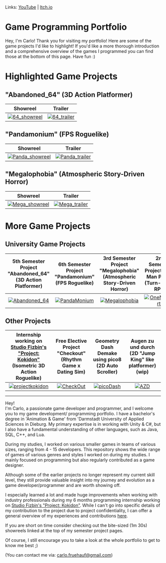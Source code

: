 Links:
<a href="https://www.youtube.com/channel/UCJKa8idl7TpF9RqIwFwmBOQ">YouTube</a> | <a href="https://apandev.itch.io/">Itch.io</a>

# Game Programming Portfolio
Hey, I'm Carlo! Thank you for visiting my portfolio! Here are some of the game projects I'd like to highlight! If you'd like a more thorough introduction and a comprehensive overview of the games I programmed you can find those at the bottom of this page. Have fun :)
# Highlighted Game Projects
"Abandoned_64" (3D Action Platformer)
----------
| Showreel | Trailer |
|:-------------------------:|:-------------------------:|
| [![64_showreel](https://github.com/NeoNova111/Portfolio/assets/59093470/92788528-327b-4a32-9971-abdaa0cf527c)](https://www.youtube.com/watch?v=W2zVl0yd2QQ) | [![64_trailer](https://github.com/NeoNova111/Portfolio/assets/59093470/782c12d0-1ca5-4b13-8947-dca1d70f576b)](https://www.youtube.com/watch?v=nJug7Mf8hVU)

"Pandamonium" (FPS Roguelike)
----------
| Showreel | Trailer |
|:-------------------------:|:-------------------------:|
| [![Panda_showreel](https://github.com/NeoNova111/Portfolio/assets/59093470/e3e23671-c474-4cc2-b530-347392c2b3ff)](https://www.youtube.com/watch?v=i9RFHk3O4r4) | [![Panda_trailer](https://github.com/NeoNova111/Portfolio/assets/59093470/a3344387-8657-4a6e-9b99-e5bde088eb4e)](https://www.youtube.com/watch?v=8UDz6PhGyvI)

"Megalophobia" (Atmospheric Story-Driven Horror)
----------
| Showreel | Trailer |
|:-------------------------:|:-------------------------:|
| [![Mega_showreel](https://github.com/NeoNova111/Portfolio/assets/59093470/8e5d2d15-1324-4512-9084-8219ac06b511)](https://www.youtube.com/watch?v=FgJgqMjy5L4) | [![Mega_trailer](https://github.com/NeoNova111/Portfolio/assets/59093470/4dfebc9c-e31a-4df0-b7e3-7dffadf13886)](https://www.youtube.com/watch?v=n0k5NkSPoXU)

# More Game Projects
University Game Projects
----------
| 5th Semester Project "Abandoned_64" (3D Action Platformer) | 6th Semester Project "Pandamonium" (FPS Roguelike) | 3rd Semester Project "Megalophobia" (Atmospheric Story-Driven Horror) | 2nd Semester Project "One Man Party" (Turn-Based RPG) |
|:-------------------------:|:-------------------------:|:-------------------------:|:-------------------------:|
| [![Abandoned_64](https://user-images.githubusercontent.com/59093470/156429171-a7a8455f-8906-4d5d-935a-b62fafff2811.png)](https://github.com/NeoNova111/Portfolio/tree/main/Abandoned_64%20(5.%20Semester%20Game)) | [![PandaMonium](https://github.com/NeoNova111/Portfolio/assets/59093470/77d53e69-c32c-4d65-ac0c-ac57bc212536)](https://github.com/NeoNova111/Portfolio/tree/main/Pandamonium%20(6.%20Semester%20Game)) | [![Megalophobia](https://user-images.githubusercontent.com/59093470/156429209-f6c2aa18-5713-4bc5-8151-4ea1332a8ffd.jpg)](https://github.com/NeoNova111/Portfolio/tree/main/Megalophobia%20Unity%20Project%20(3.%20Semester%20Game)) | [![OneManParty](https://user-images.githubusercontent.com/59093470/156429609-942bf18a-d98d-4ba3-aa7a-e83a1f83d36c.png)](https://github.com/NeoNova111/Portfolio/tree/main/One%20Man%20Party%20Unity%20Project%20(2.%20Semester%20Game))  

Other Projects
----------
| Internship working on <a href="https://www.studio-fizbin.com/">Studio Fizbin's "Project: Kokidon"</a> (Isometric 3D Action Roguelike) | Free Elective Project "Checkout" (Rhythm Game x Dating Sim) | Geometry Dash Demake using pico8 (2D Auto Scroller) | Augen zu und durch (2D "Jump King" like platformer) (wip) |
|:-------------------------:|:-------------------------:|:-------------------------:|:-------------------------:|
[![projectkokidon](https://github-production-user-asset-6210df.s3.amazonaws.com/59093470/273318880-17afa4d3-355f-416a-a8fc-9d9524714fd8.png)](https://github.com/NeoNova111/Portfolio/tree/main/Project%20Kokidon) | [![CheckOut](https://user-images.githubusercontent.com/59093470/156429528-284d9b49-5b0b-44c8-9da9-9aaefc90cabd.png)](https://github.com/NeoNova111/Portfolio/tree/main/Check%20Out%20(4.%20Semester%20Free%20Elective)) | [![picoDash](https://github-production-user-asset-6210df.s3.amazonaws.com/59093470/273320478-a66f4de7-49ef-47f7-9d51-a192c3bb3c63.PNG)](https://github.com/NeoNova111/Portfolio/tree/main/Geometry%20Dash%20Demake) | [![AZD](https://user-images.githubusercontent.com/59093470/273333474-cdb5443a-c4f9-403b-a6a2-ec4d8c968230.png)](https://github.com/NeoNova111/Portfolio/tree/main/AZD)

----------

Hey!  
I'm Carlo, a passionate game developer and programmer, and I welcome you to my game development/ programming portfolio. I have a bachelor's degree in 'Animation & Game' from 'Darmstadt University of Applied Sciences in Dieburg. My primary expertise is in working with Unity & C#, but I also have a fundamental understanding of other languages, such as Java, SQL, C++, and Lua.
  
During my studies, I worked on various smaller games in teams of various sizes, ranging from 4 - 15 developers. This repository shows the wide range of games of various genres and styles I worked on during my studies. I mainly focused on programming but also regularly contributed as a game designer.

Although some of the earlier projects no longer represent my current skill level, they still provide valuable insight into my journey and evolution as a game developer/programmer and are worth showing off. 

I especially learned a lot and made huge improvements when working with industry professionals during my 6 months programming internship working on <a href="https://www.studio-fizbin.com/">Studio Fizbin's "Project: Kokidon"</a>. While I can't go into specific details of my contribution to the project due to project confidentiality, I can offer a general overview of my experiences and contributions <a href="https://github.com/NeoNova111/Portfolio/tree/main/Project%20Kokidon">here</a>.

If you are short on time consider checking out the bite-sized (1m 30s) showreels linked at the top of my semester project pages.

Of course, I still encourage you to take a look at the whole portfolio to get to know me best ;)

(You can contact me via: carlo.fruehauf@gmail.com)
